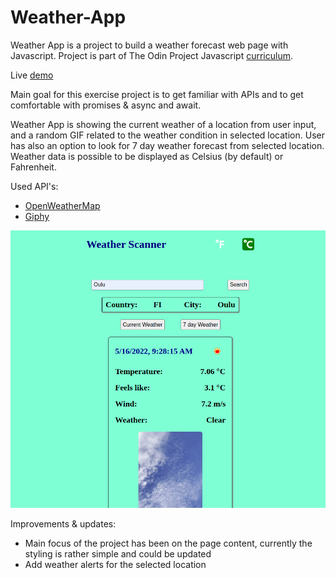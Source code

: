 # Weather-App

Weather App is a project to build a weather forecast web page with Javascript. Project is part of The Odin Project Javascript [curriculum](https://www.theodinproject.com/lessons/node-path-javascript-weather-app).

Live [demo](https://jpouti.github.io/Weather-App/)

Main goal for this exercise project is to get familiar with APIs and to get comfortable with promises & async and await.

Weather App is showing the current weather of a location from user input, and a random GIF related to the weather condition in selected location. User has also an option to look for 7 day weather forecast from selected location. Weather data is possible to be displayed as Celsius (by default) or Fahrenheit.

Used API's:

 - [OpenWeatherMap](https://openweathermap.org/api)
 - [Giphy](https://developers.giphy.com/)

![Weather App](/dist/Screenshot_weather.png?raw=true "Screenshot from Weather App")



Improvements & updates:

  - Main focus of the project has been on the page content, currently the styling is rather simple and could be updated
  - Add weather alerts for the selected location
